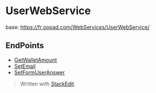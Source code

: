 
UserWebService
================
base: https://fr.oopad.com/WebServices/UserWebService/

EndPoints
---------

- [GetWalletAmount](GetWalletAmount.md) 
- [SetEmail](SetEmail.md)
- [SetFormUserAnswer](SetFormUserAnswer.md)




> Written with [StackEdit](https://stackedit.io/).